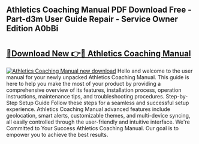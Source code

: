 ## Athletics Coaching Manual PDF Download Free - Part-d3m User Guide Repair - Service Owner Edition A0bBi

# <h2><a href="http://cf14621.oget.top/?id=Athletics+Coaching+Manual">🔗Download New 👉🔴 Athletics Coaching Manual</a></h2>

[![Athletics Coaching Manual new download](https://i.imgur.com/5g1atiW.png)](http://cf14621.oget.top/?id=Athletics+Coaching+Manual)
Hello and welcome to the user manual for your newly unpacked Athletics Coaching Manual. This guide is here to help you make the most of your product by providing a comprehensive overview of its features, installation process, operation instructions, maintenance tips, and troubleshooting procedures. Step-by-Step Setup Guide Follow these steps for a seamless and successful setup experience. Athletics Coaching Manual advanced features include geolocation, smart alerts, customizable themes, and multi-device syncing, all easily controlled through the user-friendly and intuitive interface. We're Committed to Your Success Athletics Coaching Manual. Our goal is to empower you to achieve the best results.
